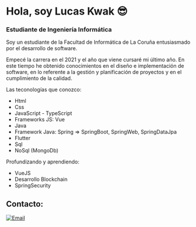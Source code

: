 # Hola, soy Lucas Kwak 😎
### Estudiante de Ingeniería Informática

Soy un estudiante de la Facultad de Informática de La Coruña entusiasmado por el desarrollo de software.

Empecé la carrera en el 2021 y el año que viene cursaré mi último año. En este tiempo he obtenido conocimientos en el diseño e implementación de software, en lo referente a la gestión y planificación de proyectos y en el cumplimiento de la calidad.

Las teconologías que conozco:

- Html
- Css
- JavaScript - TypeScript
- Frameworks JS: Vue
- Java
- Framework Java: Spring => SpringBoot, SpringWeb, SpringDataJpa
- Flutter
- Sql
- NoSql (MongoDb)

Profundizando y aprendiendo:

- VueJS
- Desarrollo Blockchain
- SpringSecurity

## Contacto:

[![Email](https://img.shields.io/badge/lkwakiglesia@gmail.com-email_personal-D14836?style=for-the-badge&logo=gmail&logoColor=white&labelColor=101010)](mailto:lkwakiglesia@gmail.com)
</br>
